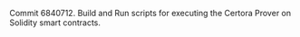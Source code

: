 Commit 6840712.                    Build and Run scripts for executing the Certora Prover on Solidity smart contracts.